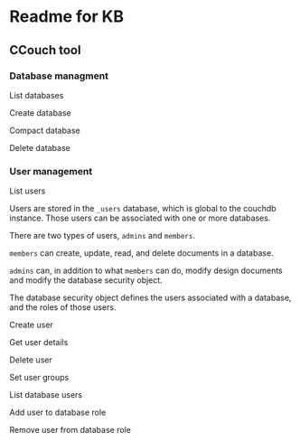 # Readme for KB

## CCouch tool

### Database managment

List databases

Create database

Compact database

Delete database

### User management

List users

Users are stored in the `_users` database, which is global to the couchdb instance. Those
users can be associated with one or more databases. 

There are two types of users, `admins` and `members`.

`members` can create, update, read, and delete documents in a database.

`admins` can, in addition to what `members` can do, modify design documents and modify 
the database security object.

The database security object defines the users associated with a database, and the 
roles of those users.

Create user

Get user details

Delete user

Set user groups

List database users

Add user to database role

Remove user from database role
